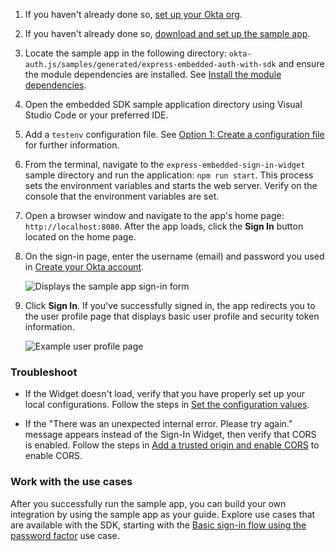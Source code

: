 1. If you haven't already done so, [set up your Okta org](/docs/guides/oie-embedded-common-org-setup/nodejs/main/#set-up-your-okta-org-for-a-password-factor-only-use-case).
1. If you haven't already done so, [download and set up the sample app](/docs/guides/oie-embedded-common-download-setup-app/nodejs/main/).
1. Locate the sample app in the following directory:
`okta-auth.js/samples/generated/express-embedded-auth-with-sdk` and ensure the module dependencies are installed. See [Install the module dependencies](/docs/guides/oie-embedded-common-download-setup-app/nodejs/main/#install-the-module-dependencies).
1. Open the embedded SDK sample application directory using Visual Studio Code or your preferred IDE.
1. Add a `testenv` configuration file. See [Option 1: Create a configuration file](/docs/guides/oie-embedded-common-download-setup-app/nodejs/main/#option-1-create-a-configuration-file) for further information.
1. From the terminal, navigate to the `express-embedded-sign-in-widget` sample directory and run the application: `npm run start`. This process sets the environment variables and starts the web server. Verify on the console that the environment variables are set.
1. Open a browser window and navigate to the app's home page: `http://localhost:8080`. After the app loads, click the **Sign In** button located on the home page.
1. On the sign-in page, enter the username (email) and password you used in [Create your Okta account](/docs/guides/oie-embedded-common-org-setup/nodejs/main/#create-your-okta-account).

   <div class="half">

   ![Displays the sample app sign-in form](/img/oie-embedded-sdk/oie-embedded-sdk-sample-app-signin.png)

   </div>

1. Click **Sign In**. If you've successfully signed in, the app redirects you to the user profile page that displays basic user profile and security token information.

   <div class="three-quarter border">

   ![Example user profile page](/img/oie-embedded-sdk/Embedded-SIW-profile-page-nodejs.png)

   </div>

### Troubleshoot

* If the Widget doesn't load, verify that you have properly set up your local configurations. Follow the steps in [Set the configuration values](/docs/guides/oie-embedded-common-download-setup-app/nodejs/main/#set-the-configuration-values).

* If the "There was an unexpected internal error. Please try again." message appears instead of the Sign-In Widget, then verify that CORS is enabled. Follow the steps in [Add a trusted origin and enable CORS](/docs/guides/oie-embedded-common-org-setup/nodejs/main/#add-a-trusted-origin-and-enable-cors) to enable CORS.

### Work with the use cases

After you successfully run the sample app, you can build your own integration by using the sample app as your guide. Explore use cases that are available with the SDK, starting with the [Basic sign-in flow using the password factor](/docs/guides/oie-embedded-sdk-use-case-basic-sign-in/nodejs/main/) use case.
